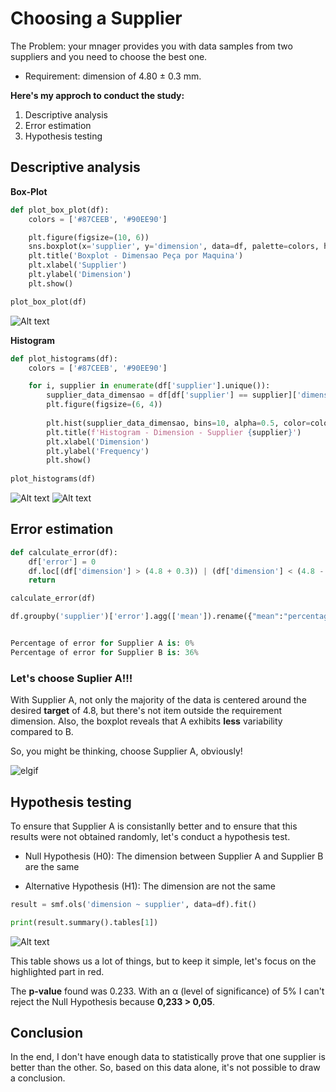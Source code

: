 # Choosing a Supplier

The Problem: your mnager provides you with data samples from two suppliers and you need to choose the best one.

- Requirement: dimension of 4.80 ± 0.3 mm. 

**Here's my approch to conduct the study:**
1. Descriptive analysis
2. Error estimation
3. Hypothesis testing

## Descriptive analysis

**Box-Plot**
```python
def plot_box_plot(df):
    colors = ['#87CEEB', '#90EE90']

    plt.figure(figsize=(10, 6))
    sns.boxplot(x='supplier', y='dimension', data=df, palette=colors, hue='supplier', dodge=False, linewidth=1)
    plt.title('Boxplot - Dimensao Peça por Maquina')
    plt.xlabel('Supplier')
    plt.ylabel('Dimension')
    plt.show()

plot_box_plot(df)
``` 
![Alt text](https://github.com/anaaristow/machinechoose/blob/main/images/box_plot.png?raw=true)

**Histogram**
```python
def plot_histograms(df):
    colors = ['#87CEEB', '#90EE90']

    for i, supplier in enumerate(df['supplier'].unique()):
        supplier_data_dimensao = df[df['supplier'] == supplier]['dimension']
        plt.figure(figsize=(6, 4))
        
        plt.hist(supplier_data_dimensao, bins=10, alpha=0.5, color=colors[i])
        plt.title(f'Histogram - Dimension - Supplier {supplier}')
        plt.xlabel('Dimension')
        plt.ylabel('Frequency')
        plt.show()
        
plot_histograms(df)
```
![Alt text](https://github.com/anaaristow/machinechoose/blob/main/images/hist_A.png?raw=true)
![Alt text](https://github.com/anaaristow/machinechoose/blob/main/images/hist_B.png?raw=true)

## Error estimation
```python
def calculate_error(df):
    df['error'] = 0
    df.loc[(df['dimension'] > (4.8 + 0.3)) | (df['dimension'] < (4.8 - 0.3)), 'error'] = 1
    return

calculate_error(df)

df.groupby('supplier')['error'].agg(['mean']).rename({"mean":"percentage"}, axis =1)


Percentage of error for Supplier A is: 0%
Percentage of error for Supplier B is: 36%
```

### Let's choose Suplier A!!!
With Supplier A, not only the majority of the data is centered around the desired **target** of 4.8, but there's not item outside the requirement dimension. Also, the boxplot reveals that A exhibits **less** variability compared to B.

So, you might be thinking, choose Supplier A, obviously! 

![elgif](https://media3.giphy.com/media/v1.Y2lkPTc5MGI3NjExbXphOWlma3IydWM5azMwd3VjaHdpazh2bzk0MmdxdGduN21jczRwbSZlcD12MV9pbnRlcm5hbF9naWZfYnlfaWQmY3Q9Zw/SaKvh2fShKr1hYZssC/giphy.gif)

## Hypothesis testing

To ensure that Supplier A is consistanlly better and to ensure that this results were not obtained randomly, let's conduct a hypothesis test.

- Null Hypothesis (H0): The dimension between Supplier A and Supplier B are the same 

- Alternative Hypothesis (H1): The dimension are not the same

```python
result = smf.ols('dimension ~ supplier', data=df).fit()

print(result.summary().tables[1])
```
![Alt text](https://github.com/anaaristow/machinechoose/blob/main/images/result_smf_ols.png?raw=true)

This table shows us a lot of things, but to keep it simple, let's focus on the highlighted part in red.

The **p-value** found was 0.233. With an α (level of significance) of 5% I can't reject the Null Hypothesis because **0,233 > 0,05**. 

## Conclusion
In the end, I don't have enough data to statistically prove that one supplier is better than the other. So, based on this data alone, it's not possible to draw a conclusion.